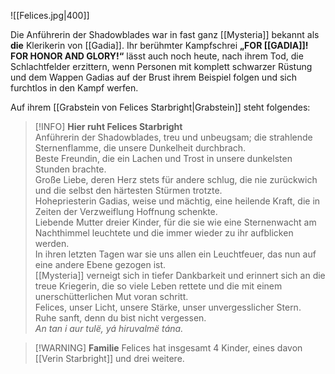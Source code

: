 ![[Felices.jpg|400]]

Die Anführerin der Shadowblades war in fast ganz [[Mysteria]] bekannt als **die** Klerikerin von [[Gadia]]. Ihr berühmter Kampfschrei **„FOR [[GADIA]]! FOR HONOR AND GLORY!“** lässt auch noch heute, nach ihrem Tod, die Schlachtfelder erzittern, wenn Personen mit komplett schwarzer Rüstung und dem Wappen Gadias auf der Brust ihrem Beispiel folgen und sich furchtlos in den Kampf werfen.

Auf ihrem [[Grabstein von Felices Starbright|Grabstein]] steht folgendes:

>[!INFO] **Hier ruht Felices Starbright**  
Anführerin der Shadowblades, treu und unbeugsam; die strahlende Sternenflamme, die unsere Dunkelheit durchbrach.  
Beste Freundin, die ein Lachen und Trost in unsere dunkelsten Stunden brachte.  
Große Liebe, deren Herz stets für andere schlug, die nie zurückwich und die selbst den härtesten Stürmen trotzte.  
Hohepriesterin Gadias, weise und mächtig, eine heilende Kraft, die in Zeiten der Verzweiflung Hoffnung schenkte.  
Liebende Mutter dreier Kinder, für die sie wie eine Sternenwacht am Nachthimmel leuchtete und die immer wieder zu ihr aufblicken werden.  
In ihren letzten Tagen war sie uns allen ein Leuchtfeuer, das nun auf eine andere Ebene gezogen ist.  
[[Mysteria]] verneigt sich in tiefer Dankbarkeit und erinnert sich an die treue Kriegerin, die so viele Leben rettete und die mit einem unerschütterlichen Mut voran schritt.  
Felices, unser Licht, unsere Stärke, unser unvergesslicher Stern.  
Ruhe sanft, denn du bist nicht vergessen.  
_An tan i aur tulë, yá hiruvalmë tána._

>[!WARNING] **Familie**
>Felices hat insgesamt 4 Kinder, eines davon [[Verin Starbright]] und drei weitere.
